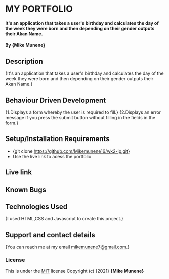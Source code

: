 # MY PORTFOLIO
#### It's an application that takes a user's birthday and calculates the day of the week they were born and then depending on their gender outputs their Akan Name. 
#### By **{Mike Munene}**
## Description
{It's an application that takes a user's birthday and calculates the day of the week they were born and then depending on their gender outputs their Akan Name.}
## Behaviour Driven Development
{1.Displays a form whereby the user is required to fill.}
{2.Displays an error message if you press the submit button without filling in the fields in the form.}

## Setup/Installation Requirements
* {git clone https://github.com/Mikemunene16/wk2-ip.git}
* Use the live link to acess the portfolio
## Live link
## Known Bugs
## Technologies Used
{I used HTML,CSS and Javascript to create this project.}
## Support and contact details
{You can reach me at my email mikemunene7@gmail.com.}
### License
This is under the [MIT](LICENSE) license
Copyright (c) {2021} **{Mike Munene}**